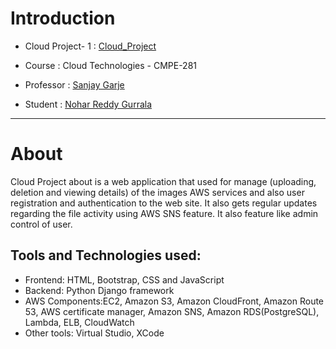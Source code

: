 # Introduction

* Cloud Project- 1 : [Cloud_Project](https://2yk9xru2ni.execute-api.us-east-1.amazonaws.com/dev/)

* Course : Cloud Technologies - CMPE-281

* Professor : [Sanjay Garje](https://www.linkedin.com/in/sanjaygarje/)

* Student : [Nohar Reddy Gurrala](https://www.linkedin.com/in/nohar-gurrala/)


<hr>

 # About
 
Cloud Project about is a web application that used for manage (uploading, deletion and viewing details) of the images AWS services and also user registration and authentication to the web site. It also gets regular updates regarding the file activity using AWS SNS feature. It also feature like admin control of user.



 ## Tools and Technologies used:
  * Frontend: HTML, Bootstrap, CSS and JavaScript
  * Backend: Python Django framework
  * AWS Components:EC2, Amazon S3, Amazon CloudFront, Amazon Route 53, AWS certificate manager, Amazon SNS, Amazon RDS(PostgreSQL), Lambda, ELB, CloudWatch
  * Other tools: Virtual Studio, XCode
 
